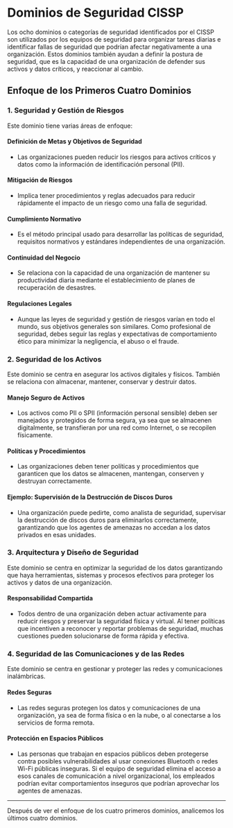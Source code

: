 # Dominios de Seguridad CISSP

Los ocho dominios o categorías de seguridad identificados por el CISSP son utilizados por los equipos de seguridad para organizar tareas diarias e identificar fallas de seguridad que podrían afectar negativamente a una organización. Estos dominios también ayudan a definir la postura de seguridad, que es la capacidad de una organización de defender sus activos y datos críticos, y reaccionar al cambio.

## Enfoque de los Primeros Cuatro Dominios

### 1. Seguridad y Gestión de Riesgos

Este dominio tiene varias áreas de enfoque:

#### Definición de Metas y Objetivos de Seguridad
- Las organizaciones pueden reducir los riesgos para activos críticos y datos como la información de identificación personal (PII).

#### Mitigación de Riesgos
- Implica tener procedimientos y reglas adecuados para reducir rápidamente el impacto de un riesgo como una falla de seguridad.

#### Cumplimiento Normativo
- Es el método principal usado para desarrollar las políticas de seguridad, requisitos normativos y estándares independientes de una organización.

#### Continuidad del Negocio
- Se relaciona con la capacidad de una organización de mantener su productividad diaria mediante el establecimiento de planes de recuperación de desastres.

#### Regulaciones Legales
- Aunque las leyes de seguridad y gestión de riesgos varían en todo el mundo, sus objetivos generales son similares. Como profesional de seguridad, debes seguir las reglas y expectativas de comportamiento ético para minimizar la negligencia, el abuso o el fraude.

### 2. Seguridad de los Activos

Este dominio se centra en asegurar los activos digitales y físicos. También se relaciona con almacenar, mantener, conservar y destruir datos.

#### Manejo Seguro de Activos
- Los activos como PII o SPII (información personal sensible) deben ser manejados y protegidos de forma segura, ya sea que se almacenen digitalmente, se transfieran por una red como Internet, o se recopilen físicamente.

#### Políticas y Procedimientos
- Las organizaciones deben tener políticas y procedimientos que garanticen que los datos se almacenen, mantengan, conserven y destruyan correctamente.

#### Ejemplo: Supervisión de la Destrucción de Discos Duros
- Una organización puede pedirte, como analista de seguridad, supervisar la destrucción de discos duros para eliminarlos correctamente, garantizando que los agentes de amenazas no accedan a los datos privados en esas unidades.

### 3. Arquitectura y Diseño de Seguridad

Este dominio se centra en optimizar la seguridad de los datos garantizando que haya herramientas, sistemas y procesos efectivos para proteger los activos y datos de una organización.

#### Responsabilidad Compartida
- Todos dentro de una organización deben actuar activamente para reducir riesgos y preservar la seguridad física y virtual. Al tener políticas que incentiven a reconocer y reportar problemas de seguridad, muchas cuestiones pueden solucionarse de forma rápida y efectiva.

### 4. Seguridad de las Comunicaciones y de las Redes

Este dominio se centra en gestionar y proteger las redes y comunicaciones inalámbricas.

#### Redes Seguras
- Las redes seguras protegen los datos y comunicaciones de una organización, ya sea de forma física o en la nube, o al conectarse a los servicios de forma remota.

#### Protección en Espacios Públicos
- Las personas que trabajan en espacios públicos deben protegerse contra posibles vulnerabilidades al usar conexiones Bluetooth o redes Wi-Fi públicas inseguras. Si el equipo de seguridad elimina el acceso a esos canales de comunicación a nivel organizacional, los empleados podrían evitar comportamientos inseguros que podrían aprovechar los agentes de amenazas.

---

Después de ver el enfoque de los cuatro primeros dominios, analicemos los últimos cuatro dominios.
